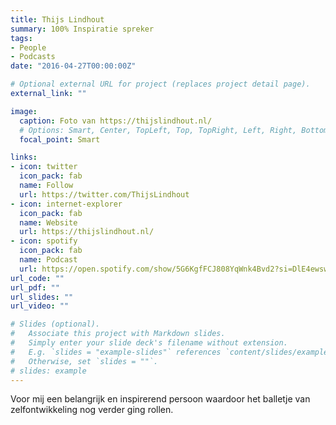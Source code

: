 ```yaml
---
title: Thijs Lindhout
summary: 100% Inspiratie spreker
tags:
- People
- Podcasts
date: "2016-04-27T00:00:00Z"

# Optional external URL for project (replaces project detail page).
external_link: ""

image:
  caption: Foto van https://thijslindhout.nl/
  # Options: Smart, Center, TopLeft, Top, TopRight, Left, Right, BottomLeft, Bottom, BottomRight
  focal_point: Smart

links:
- icon: twitter
  icon_pack: fab
  name: Follow
  url: https://twitter.com/ThijsLindhout
- icon: internet-explorer
  icon_pack: fab
  name: Website
  url: https://thijslindhout.nl/
- icon: spotify
  icon_pack: fab
  name: Podcast
  url: https://open.spotify.com/show/5G6KgfFCJ808YqWnk4Bvd2?si=DlE4ewswRDOtRARRV6vQVg
url_code: ""
url_pdf: ""
url_slides: ""
url_video: ""

# Slides (optional).
#   Associate this project with Markdown slides.
#   Simply enter your slide deck's filename without extension.
#   E.g. `slides = "example-slides"` references `content/slides/example-slides.md`.
#   Otherwise, set `slides = ""`.
# slides: example
---
```


Voor mij een belangrijk en inspirerend persoon waardoor het balletje van zelfontwikkeling nog verder ging rollen.
